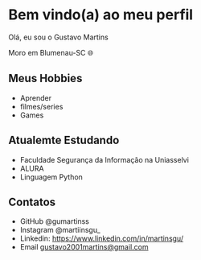 # Bem vindo(a) ao meu perfil

Olá, eu sou o Gustavo Martins 

Moro em Blumenau-SC 🌐
## Meus Hobbies

- Aprender
- filmes/series
- Games

## Atualemte Estudando 

- Faculdade Segurança da Informação na Uniasselvi
- ALURA
- Linguagem Python

## Contatos

- GitHub @gumartinss
- Instagram @martiinsgu_
- Linkedin: https://www.linkedin.com/in/martinsgu/
- Email gustavo2001martins@gmail.com
